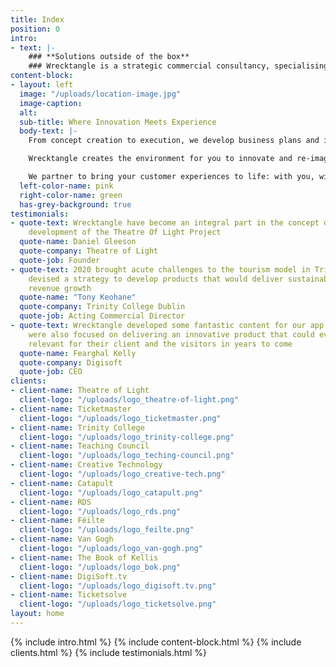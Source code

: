 ```yaml
---
title: Index
position: 0
intro:
- text: |-
    ### **Solutions outside of the box**
    ### Wrecktangle is a strategic commercial consultancy, specialising in the Leisure and Tourism industry.  We collaborate with you, so your big ideas can turn into the bigger picture.
content-block:
- layout: left
  image: "/uploads/location-image.jpg"
  image-caption: 
  alt: 
  sub-title: Where Innovation Meets Experience
  body-text: |-
    From concept creation to execution, we develop business plans and innovate within your operating models, to drive commercial returns.

    Wrecktangle creates the environment for you to innovate and re-imagine your visitor experience.

    We partner to bring your customer experiences to life: with you, with content designers, producers, and marketing experts; to create the framework to deliver on your commercial ambition.
  left-color-name: pink
  right-color-name: green
  has-grey-background: true
testimonials:
- quote-text: Wrecktangle have become an integral part in the concept design and strategic
    development of the Theatre Of Light Project
  quote-name: Daniel Gleeson
  quote-company: Theatre of Light
  quote-job: Founder
- quote-text: 2020 brought acute challenges to the tourism model in Trinity. Wrecktangle
    devised a strategy to develop products that would deliver sustainable, incremental
    revenue growth
  quote-name: "​Tony Keohane"
  quote-company: Trinity College Dublin
  quote-job: Acting Commercial Director
- quote-text: Wrecktangle developed some fantastic content for our app platform. They
    were also focused on delivering an innovative product that could evolve and remain
    relevant for their client and the visitors in years to come
  quote-name: Fearghal Kelly
  quote-company: Digisoft
  quote-job: CEO
clients:
- client-name: Theatre of Light
  client-logo: "/uploads/logo_theatre-of-light.png"
- client-name: Ticketmaster
  client-logo: "/uploads/logo_ticketmaster.png"
- client-name: Trinity College
  client-logo: "/uploads/logo_trinity-college.png"
- client-name: Teaching Council
  client-logo: "/uploads/logo_teching-council.png"
- client-name: Creative Technology
  client-logo: "/uploads/logo_creative-tech.png"
- client-name: Catapult
  client-logo: "/uploads/logo_catapult.png"
- client-name: RDS
  client-logo: "/uploads/logo_rds.png"
- client-name: Féilte
  client-logo: "/uploads/logo_feilte.png"
- client-name: Van Gogh
  client-logo: "/uploads/logo_van-gogh.png"
- client-name: The Book of Kellis
  client-logo: "/uploads/logo_bok.png"
- client-name: DigiSoft.tv
  client-logo: "/uploads/logo_digisoft.tv.png"
- client-name: Ticketsolve
  client-logo: "/uploads/logo_ticketsolve.png"
layout: home
---
```


{% include intro.html %}
{% include content-block.html %}
{% include clients.html %}
{% include testimonials.html %}